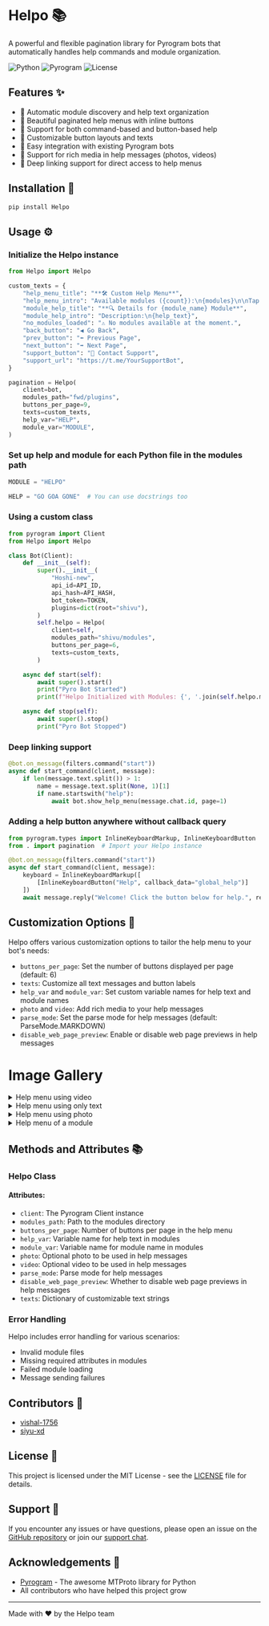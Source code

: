 # Helpo 📚

A powerful and flexible pagination library for Pyrogram bots that automatically handles help commands and module organization.

![Python](https://img.shields.io/badge/Python-3.7%2B-blue)
![Pyrogram](https://img.shields.io/badge/Pyrogram-2.0%2B-green)
![License](https://img.shields.io/badge/License-MIT-yellow)

## Features ✨

- 🔄 Automatic module discovery and help text organization
- 📱 Beautiful paginated help menus with inline buttons
- 🎯 Support for both command-based and button-based help
- 🎨 Customizable button layouts and texts
- 🔌 Easy integration with existing Pyrogram bots
- 📝 Support for rich media in help messages (photos, videos)
- 🔗 Deep linking support for direct access to help menus

## Installation 🚀

```bash
pip install Helpo
```

## Usage ⚙️

### Initialize the Helpo instance

```python
from Helpo import Helpo

custom_texts = {
    "help_menu_title": "**🛠 Custom Help Menu**",
    "help_menu_intro": "Available modules ({count}):\n{modules}\n\nTap on a module to explore.",
    "module_help_title": "**🔍 Details for {module_name} Module**",
    "module_help_intro": "Description:\n{help_text}",
    "no_modules_loaded": "⚠️ No modules available at the moment.",
    "back_button": "◀️ Go Back",
    "prev_button": "⬅️ Previous Page",
    "next_button": "➡️ Next Page",
    "support_button": "💬 Contact Support",
    "support_url": "https://t.me/YourSupportBot",
}

pagination = Helpo(
    client=bot,
    modules_path="fwd/plugins",
    buttons_per_page=9,
    texts=custom_texts,
    help_var="HELP",
    module_var="MODULE",
)
```

### Set up help and module for each Python file in the modules path

```python
MODULE = "HELPO"

HELP = "GO GOA GONE"  # You can use docstrings too
```

### Using a custom class

```python
from pyrogram import Client
from Helpo import Helpo

class Bot(Client):
    def __init__(self):
        super().__init__(
            "Hoshi-new",
            api_id=API_ID,
            api_hash=API_HASH,
            bot_token=TOKEN,
            plugins=dict(root="shivu"),
        )
        self.helpo = Helpo(
            client=self,
            modules_path="shivu/modules",
            buttons_per_page=6,
            texts=custom_texts,
        )

    async def start(self):
        await super().start()
        print("Pyro Bot Started")
        print(f"Helpo Initialized with Modules: {', '.join(self.helpo.modules.keys())}")

    async def stop(self):
        await super().stop()
        print("Pyro Bot Stopped")
```

### Deep linking support

```python
@bot.on_message(filters.command("start"))
async def start_command(client, message):
    if len(message.text.split()) > 1:
        name = message.text.split(None, 1)[1]
        if name.startswith("help"):
            await bot.show_help_menu(message.chat.id, page=1)
```

### Adding a help button anywhere without callback query

```python
from pyrogram.types import InlineKeyboardMarkup, InlineKeyboardButton
from . import pagination  # Import your Helpo instance

@bot.on_message(filters.command("start"))
async def start_command(client, message):
    keyboard = InlineKeyboardMarkup([
        [InlineKeyboardButton("Help", callback_data="global_help")]
    ])
    await message.reply("Welcome! Click the button below for help.", reply_markup=keyboard)
```

## Customization Options 🎨

Helpo offers various customization options to tailor the help menu to your bot's needs:

- `buttons_per_page`: Set the number of buttons displayed per page (default: 6)
- `texts`: Customize all text messages and button labels
- `help_var` and `module_var`: Set custom variable names for help text and module names
- `photo` and `video`: Add rich media to your help messages
- `parse_mode`: Set the parse mode for help messages (default: ParseMode.MARKDOWN)
- `disable_web_page_preview`: Enable or disable web page previews in help messages

# Image Gallery 

<details>
<summary>Help menu using video</summary>

![Help menu using video](https://i.ibb.co/W6GSqRx/b8a4679a3f10.jpg)
Description: This menu displays video tutorials to help users.

</details>

<details>
<summary>Help menu using only text</summary>

![Help menu using only text](https://i.ibb.co/Ct5P1jQ/68a1de1130d3.jpg)
Description: This menu uses text-based instructions for simplicity.

</details>

<details>
<summary>Help menu using photo</summary>

![Help menu using photo](https://i.ibb.co/H70SLgQ/741d52da8c46.jpg)
Description: This menu uses images to visually assist users.

</details>

<details>
<summary>Help menu of a module</summary>

![Help menu of a module](https://i.ibb.co/BzFD1kj/ad4c32676c6e.jpg)
Description: This menu shows a module-specific help interface.

</details>

## Methods and Attributes 📚

### Helpo Class

#### Attributes:
- `client`: The Pyrogram Client instance
- `modules_path`: Path to the modules directory
- `buttons_per_page`: Number of buttons per page in the help menu
- `help_var`: Variable name for help text in modules
- `module_var`: Variable name for module name in modules
- `photo`: Optional photo to be used in help messages
- `video`: Optional video to be used in help messages
- `parse_mode`: Parse mode for help messages
- `disable_web_page_preview`: Whether to disable web page previews in help messages
- `texts`: Dictionary of customizable text strings

### Error Handling

Helpo includes error handling for various scenarios:
- Invalid module files
- Missing required attributes in modules
- Failed module loading
- Message sending failures

## Contributors 👥

- [vishal-1756](https://github.com/vishal-1756)
- [siyu-xd](https://github.com/siyu-xd)

## License 📄

This project is licensed under the MIT License - see the [LICENSE](LICENSE) file for details.

## Support 🤝

If you encounter any issues or have questions, please open an issue on the [GitHub repository](https://github.com/Vishal-1756/Helpo) or join our [support chat](https://t.me/Blank_Advice).

## Acknowledgements 🙏

- [Pyrogram](https://docs.pyrogram.org/) - The awesome MTProto library for Python
- All contributors who have helped this project grow

---

Made with ❤️ by the Helpo team

